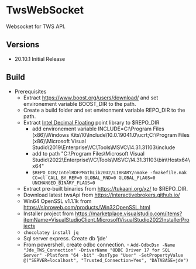 # TwsWebSocket
Websocket for TWS API.

## Versions
* 20.10.1 Initial Release
## Build
* Prerequisites
    * Extract https://www.boost.org/users/download/ and set environement variable BOOST_DIR to the path.
    * Create a build folder  and set environment variable REPO_DIR to the path.
    * Extract [Intel Decimal Floating](https://www.intel.com/content/www/us/en/developer/articles/tool/intel-decimal-floating-point-math-library.html) point library to $REPO_DIR
        *  add environement variable INCLUDE=C:\Program Files (x86)\Windows Kits\10\Include\10.0.19041.0\ucrt;C:\Program Files (x86)\Microsoft Visual Studio\2019\Enterprise\VC\Tools\MSVC\14.31.31103\include
        *  add to path "C:\Program Files\Microsoft Visual Studio\2022\Enterprise\VC\Tools\MSVC\14.31.31103\bin\Hostx64\x64\"
        * `$REPO_DIR/IntelRDFPMathLib20U2/LIBRARY/nmake -fmakefile.mak CC=cl CALL_BY_REF=0 GLOBAL_RND=0 GLOBAL_FLAGS=0 UNCHANGED_BINARY_FLAGS=0`
    * Extract pre-built binaries from https://tukaani.org/xz/ to $REPO_DIR.
    * Download latest twsApi from https://interactivebrokers.github.io/
    * Win64 OpenSSL v1.1.1k from https://slproweb.com/products/Win32OpenSSL.html
    * Installer project from https://marketplace.visualstudio.com/items?itemName=VisualStudioClient.MicrosoftVisualStudio2022InstallerProjects
    * `chocolatey install jq`
    * Sql server express. Create db 'jde'
    * From powershell, create odbc connection. - `Add-OdbcDsn -Name "Jde_TWS_Connection" -DriverName "ODBC Driver 17 for SQL Server" -Platform "64
-bit" -DsnType "User" -SetPropertyValue @("SERVER=localhost", "Trusted_Connection=Yes", "DATABASE=jde")`


